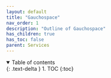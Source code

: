```yaml
---
layout: default
title: "Gauchospace"
nav_order: 1
description: "Outline of Gauchospace"
has_children: true
has_toc: false
parent: Services
---
```


<details open markdown="block">
  <summary>
    Table of contents
  </summary>
  {: .text-delta }
1. TOC
{:toc}
</details>